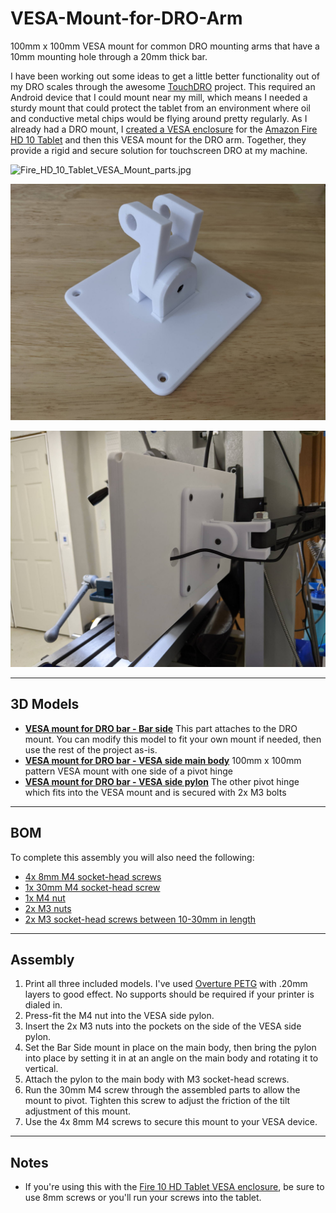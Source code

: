 # VESA-Mount-for-DRO-Arm

100mm x 100mm VESA mount for common DRO mounting arms that have a 10mm mounting hole through a 20mm thick bar.

I have been working out some ideas to get a little better functionality out of my DRO scales through the awesome [TouchDRO](https://www.touchdro.com/) project.  This required an Android device that I could mount near my mill, which means I needed a sturdy mount that could protect the tablet from an environment where oil and conductive metal chips would be flying around pretty regularly.  As I already had a DRO mount, I [created a VESA enclosure](https://github.com/aderusha/Fire-HD-10-Tablet-VESA-Mount) for the [Amazon Fire HD 10 Tablet](https://amzn.to/3xaqCTT) and then this VESA mount for the DRO arm.  Together, they provide a rigid and secure solution for touchscreen DRO at my machine.

![Fire_HD_10_Tablet_VESA_Mount_parts.jpg](https://github.com/aderusha/VESA-Mount-for-DRO-Arm/blob/main/images/Fire_HD_10_Tablet_VESA_Mount_parts.jpg?raw=true)

![VESA-Mount-for-DRO-Arm-assembled.jpg](https://github.com/aderusha/VESA-Mount-for-DRO-Arm/blob/main/images/VESA-Mount-for-DRO-Arm-assembled.jpg?raw=true)

![VESA-Mount-for-DRO-Arm-installed.jpg](https://github.com/aderusha/VESA-Mount-for-DRO-Arm/blob/main/images/VESA-Mount-for-DRO-Arm-installed.jpg?raw=true)

---

## 3D Models

* **[VESA mount for DRO bar - Bar side](https://github.com/aderusha/VESA-Mount-for-DRO-Arm/blob/main/VESA_mount_for_DRO_bar_-_bar_side.stl)** This part attaches to the DRO mount.  You can modify this model to fit your own mount if needed, then use the rest of the project as-is.
* **[VESA mount for DRO bar - VESA side main body](https://github.com/aderusha/VESA-Mount-for-DRO-Arm/blob/main/VESA_mount_for_DRO_bar_-_VESA_side_main.stl)** 100mm x 100mm pattern VESA mount with one side of a pivot hinge
* **[VESA mount for DRO bar - VESA side pylon](https://github.com/aderusha/VESA-Mount-for-DRO-Arm/blob/main/VESA_mount_for_DRO_bar_-_VESA_side_pylon.stl)** The other pivot hinge which fits into the VESA mount and is secured with 2x M3 bolts

---

## BOM

To complete this assembly you will also need the following:

* [4x 8mm M4 socket-head screws](https://amzn.to/3v8zLuc)
* [1x 30mm M4 socket-head screw](https://amzn.to/3tGI2Fm)
* [1x M4 nut](https://amzn.to/3v8zLuc)
* [2x M3 nuts](https://amzn.to/3nay0de)
* [2x M3 socket-head screws between 10-30mm in length](https://amzn.to/3nay0de)

---

## Assembly

1. Print all three included models. I've used [Overture PETG](https://amzn.to/3v2XJHk) with .20mm layers to good effect.  No supports should be required if your printer is dialed in.
2. Press-fit the M4 nut into the VESA side pylon.
3. Insert the 2x M3 nuts into the pockets on the side of the VESA side pylon.
4. Set the Bar Side mount in place on the main body, then bring the pylon into place by setting it in at an angle on the main body and rotating it to vertical.
5. Attach the pylon to the main body with M3 socket-head screws.
6. Run the 30mm M4 screw through the assembled parts to allow the mount to pivot.  Tighten this screw to adjust the friction of the tilt adjustment of this mount.
7. Use the 4x 8mm M4 screws to secure this mount to your VESA device.

---

## Notes

* If you're using this with the [Fire 10 HD Tablet VESA enclosure](https://github.com/aderusha/Fire-HD-10-Tablet-VESA-Mount), be sure to use 8mm screws or you'll run your screws into the tablet.
